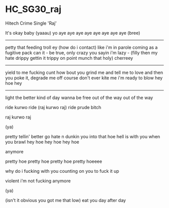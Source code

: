 # HC_SG30_raj
Hitech Crime Single 'Raj'

It's okay baby (yaaau)
yo aye aye aye aye aye aye aye aye
(bree)

---


petty that feeding troll ey
(how do i contact) like i'm in parole 
coming as a fugitive pack can it - be true, only crazy you sayin i'm lazy - (filly then my hate drippy gettin it trippy 
on point munch that holy) cherreey

---

yield to me fucking cunt
how bout you grind me and tell me to love 
and then you poke it, degrade me off course
don't ever kite me i'm ready to blow
hey hoe hey

---

light the better kind of day
wanna be free
out of the way
out of the way

ride kurwo ride (raj kurwo raj)
ride prude bitch

raj kurwo raj

(ya)

pretty tellin' better go
hate n dunkin you into that hoe
hell is with you when you brawl
hey hoe
hey hoe
hey hoe

anymore

pretty hoe
pretty hoe
pretty hoe
pretty hoeeee

why do i fucking with you
counting on you to fuck it up

violent
i'm not fucking anymore

(ya)

(isn't it obvious you got me that low)
eat you day after day
